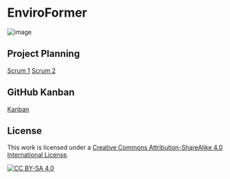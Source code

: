 # EnviroFormer
![image](https://github.com/mtzamanpk/EnviroFormer/assets/98908904/f7082b3e-9fc3-4fd8-a5ca-722af09be4da)

## Project Planning
[Scrum 1](https://www.youtube.com/watch?v=R1NKNYl2dsw)
[Scrum 2](https://github.com/mtzamanpk/EnviroFormer/tree/main/Scrums/Scrum%202)

## GitHub Kanban
[Kanban](https://github.com/users/mtzamanpk/projects/3)

## License 

This work is licensed under a
[Creative Commons Attribution-ShareAlike 4.0 International License][cc-by-sa].

[![CC BY-SA 4.0][cc-by-sa-image]][cc-by-sa]

[cc-by-sa]: http://creativecommons.org/licenses/by-sa/4.0/
[cc-by-sa-image]: https://licensebuttons.net/l/by-sa/4.0/88x31.png
[cc-by-sa-shield]: https://img.shields.io/badge/License-CC%20BY--SA%204.0-lightgrey.svg
